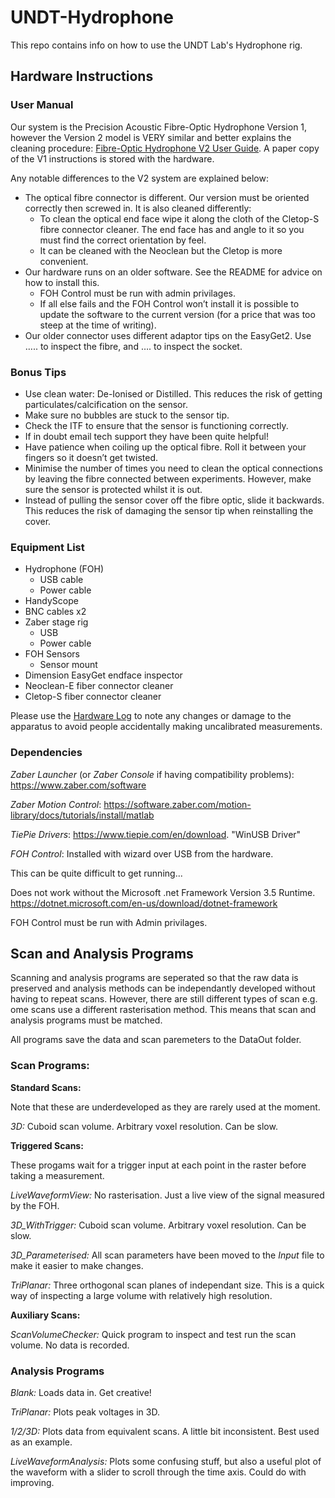 # UNDT-Hydrophone

This repo contains info on how to use the UNDT Lab's Hydrophone rig.

## Hardware Instructions

### User Manual

Our system is the Precision Acoustic Fibre-Optic Hydrophone Version 1, however the Version 2 model is VERY similar and better explains the cleaning procedure: [Fibre-Optic Hydrophone V2 User Guide](https://www.acoustics.co.uk/wp-content/uploads/2024/02/Fibre-optic-Hydrophone-System-Version-2-User-Guide-v2.0-1.pdf). A paper copy of the V1 instructions is stored with the hardware.

 Any notable differences to the V2 system are explained below:

- The optical fibre connector is different. Our version must be oriented correctly then screwed in. It is also cleaned differently:
	- To clean the optical end face wipe it along the cloth of the Cletop-S fibre connector cleaner. The end face has and angle to it so you must  find the correct orientation by feel.
	- It can be cleaned with the Neoclean but the Cletop is more convenient.
- Our hardware runs on an older software. See the README for advice on how to install this.
	- FOH Control must be run with admin privilages.	
	- If all else fails and the FOH Control won’t install it is possible to update the software to the current version (for a price that was too steep at the time of writing).
- Our older connector uses different adaptor tips on the EasyGet2. Use ….. to inspect the fibre, and ….  to inspect the socket.

### Bonus Tips
- Use clean water: De-Ionised or Distilled. This reduces the risk of getting particulates/calcification on the sensor.
- Make sure no bubbles are stuck to the sensor tip.
- Check the ITF to ensure that the sensor is functioning correctly.
- If in doubt email tech support they have been quite helpful!
- Have patience when coiling up the optical fibre. Roll it between your fingers so it doesn’t get twisted.
- Minimise the number of times you need to clean the optical connections by leaving the fibre connected between experiments. However, make sure the sensor is protected whilst it is out.
- Instead of pulling the sensor cover off the fibre optic, slide it backwards. This reduces the risk of damaging the sensor tip when reinstalling the cover.

### Equipment List
- Hydrophone (FOH)
	- USB cable
	- Power cable
- HandyScope
- BNC cables x2
- Zaber stage rig
	- USB 
	- Power cable
- FOH Sensors
	- Sensor mount
- Dimension EasyGet endface inspector
- Neoclean-E fiber connector cleaner
- Cletop-S fiber connector cleaner

Please use the [Hardware Log](https://uob-my.sharepoint.com/:x:/r/personal/gv19838_bristol_ac_uk/Documents/PhD/Hydrophone/UNDT-Hydrophone/Hardware%20Log.xlsx?d=wee4d49348d0c4a80830cae2a6db38e84&csf=1&web=1&e=UEH9Df) to note any changes or damage to the apparatus to avoid people accidentally making uncalibrated measurements.

### Dependencies
_Zaber Launcher_ (or _Zaber Console_ if having compatibility problems): https://www.zaber.com/software

_Zaber Motion Control_: https://software.zaber.com/motion-library/docs/tutorials/install/matlab

_TiePie Drivers_: https://www.tiepie.com/en/download. "WinUSB Driver"

_FOH Control_: Installed with wizard over USB from the hardware. 

This can be quite difficult to get running...

Does not work without the Microsoft .net Framework Version 3.5 Runtime.
https://dotnet.microsoft.com/en-us/download/dotnet-framework

FOH Control must be run with Admin privilages.

## Scan and Analysis Programs
Scanning and analysis programs are seperated so that the raw data is preserved and analysis methods can be independantly developed without having to repeat scans. However, there are still different types of scan e.g. ome scans use a different rasterisation method. This means that scan and analysis programs must be matched. 

All programs save the data and scan paremeters to the DataOut folder.

### Scan Programs:

**Standard Scans:**

Note that these are underdeveloped as they are rarely used at the moment.

_3D:_ Cuboid scan volume. Arbitrary voxel resolution. Can be slow.

**Triggered Scans:**

These progams wait for a trigger input at each point in the raster before taking a measurement.

_LiveWaveformView:_ No rasterisation. Just a live view of the signal measured by the FOH.

_3D_WithTrigger:_ Cuboid scan volume. Arbitrary voxel resolution. Can be slow.

_3D_Parameterised:_ All scan parameters have been moved to the _Input_ file to make it easier to make changes.

_TriPlanar:_ Three orthogonal scan planes of independant size. This is a quick way of inspecting a large volume with relatively high resolution.

**Auxiliary Scans:**

_ScanVolumeChecker:_ Quick program to inspect and test run the scan volume. No data is recorded.

### Analysis Programs

_Blank:_ Loads data in. Get creative!

_TriPlanar:_ Plots peak voltages in 3D.

_1/2/3D:_ Plots data from equivalent scans. A little bit inconsistent. Best used as an example.

_LiveWaveformAnalysis:_ Plots some confusing stuff, but also a useful plot of the waveform with a slider to scroll through the time axis. Could do with improving.

